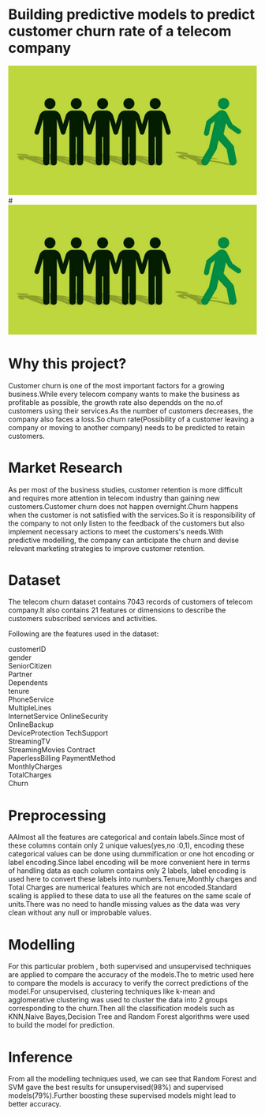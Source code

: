 # Building predictive models to predict customer churn rate of a telecom company

<img src="screenshots/images.png" width=800 /> #![](screenshots/images.png)

# Why this project?
Customer churn is one of the most important factors for a growing business.While every telecom company wants to make the business as profitable as possible, the growth rate also dependds on the no.of customers using their services.As the number of customers decreases, the company also faces a loss.So churn rate(Possibility of a customer leaving a company or moving to another company) needs to be predicted to retain customers.

# Market Research
As per most of the business studies, customer retention is more difficult and requires more attention in telecom industry than gaining new customers.Customer churn does not happen overnight.Churn happens when the customer is not satisfied with the services.So it is responsibility of the company to not only listen to the feedback of the customers but also implement necessary actions to meet the customers's needs.With predictive modelling, the company can anticipate the churn and devise relevant marketing strategies to improve customer retention.


# Dataset
The telecom churn dataset contains 7043 records of customers of telecom company.It also contains 21 features or dimensions to describe the customers subscribed services and activities.

Following are the features used in the dataset:

customerID        
gender            
SeniorCitizen     
Partner           
Dependents      
tenure          
PhoneService    
MultipleLines   
InternetService 
OnlineSecurity  
OnlineBackup    
DeviceProtection
TechSupport     
StreamingTV     
StreamingMovies 
Contract        
PaperlessBilling
PaymentMethod   
MonthlyCharges  
TotalCharges       
Churn            

# Preprocessing
AAlmost all the features are categorical and contain labels.Since most of these columns contain only 2 unique values(yes,no :0,1), encoding these categorical values can be done using dummification or one hot encoding or label encoding.Since label encoding will be more convenient here in terms of handling data as each column contains only 2 labels, label encoding is used here to convert these labels into numbers.Tenure,Monthly charges and Total Charges are numerical features which are not encoded.Standard scaling is applied to these data to use all the features on the same scale of units.There was no need to handle missing values as the data was very clean without any null or improbable values.

# Modelling
 For this particular problem , both supervised and unsupervised techniques are applied to compare the accuracy of the models.The to metric used here to compare the models is accuracy to verify the correct predictions of the model.For unsupervised, clustering techniques like k-mean and agglomerative clustering was used to cluster the data into 2 groups corresponding to the churn.Then all the classification models such as KNN,Naive Bayes,Decision Tree and Random Forest algorithms were used to build the model for prediction.

# Inference
From all the modelling techniques used, we can see that Random Forest and SVM gave the best results for unsupervised(98%) and supervised models(79%).Further boosting these supervised models might lead to better accuracy.
